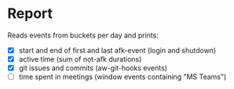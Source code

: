 Report
======

Reads events from buckets per day and prints:

- [x] start and end of first and last afk-event (login and shutdown)
- [x] active time (sum of not-afk durations)
- [x] git issues and commits (aw-git-hooks events)
- [ ] time spent in meetings (window events containing "MS Teams")
